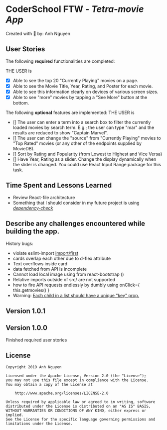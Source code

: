 # CoderSchool FTW - *Tetra-movie App*

Created with :blue_heart: by: Anh Nguyen
  
[//]: # (View online at:)

[//]: # (One or two sentence summary of your project.)

[//]: # (## Video Walkthrough)

[//]: # (Here's a walkthrough of implemented user stories.)


## User Stories

The following **required** functionalities are completed:

THE USER is

* [x] Able to see the top 20 "Currently Playing" movies on a page.
* [x] Able to see the Movie Title, Year, Rating, and Poster for each movie.
* [x] Able to see this information clearly on devices of various screen sizes.
* [x] Able to see "more" movies by tapping a "See More" button at the bottom. 

The following **optional** features are implemented:
THE USER is

* [] The user can enter a term into a search box to filter the currently loaded movies by search term. E.g.; the user can type "mar" and the results are reduced to show "Captain Marvel".
* [] The user can change the "source" from "Currently Playing" movies to "Top Rated" movies (or any other of the endpoints supplied by MovieDB).
* [] Sort by Rating and Popularity (from Lowest to Highest and Vice Versa)
* [] Have Year, Rating as a slider. Change the display dynamically when the slider is changed. You could use React Input Range package for this task.

[//]: # (The following **additional** features are implemented:)

[//]: # (* [x] List anything else that you can get done to improve the page!)

## Time Spent and Lessons Learned
* Review React-file architecture
* Something that I should consider in my future project is using <a href="https://www.npmjs.com/package/dependency-check"><i>dependency-check</i></a>

## Describe any challenges encountered while building the app.
History bugs:
* violate eslint-import <a href="https://github.com/benmosher/eslint-plugin-import/blob/HEAD/docs/rules/first.md">import/first</a>
* cards overlap each other due to d-flex attribute
* Text overflows inside card
* data fetched from API is incomplete
* Cannot load local image using <Card className="img-card"> from react-bootstrap ()
* Relative imports outside of src/ are not supported
* how to fire API requests endlessly by dumbly using onClick={ this.getmovies() } 
* Warning: <a href="https://reactjs.org/docs/lists-and-keys.html#keys">Each child in a list should have a unique "key" prop.</a>

## Version 1.0.1

## Version 1.0.0
Finished required user stories



## License

    Copyright 2019 Anh Nguyen

    Licensed under the Apache License, Version 2.0 (the "License");
    you may not use this file except in compliance with the License.
    You may obtain a copy of the License at

        http://www.apache.org/licenses/LICENSE-2.0

    Unless required by applicable law or agreed to in writing, software
    distributed under the License is distributed on an "AS IS" BASIS,
    WITHOUT WARRANTIES OR CONDITIONS OF ANY KIND, either express or implied.
    See the License for the specific language governing permissions and
    limitations under the License.
